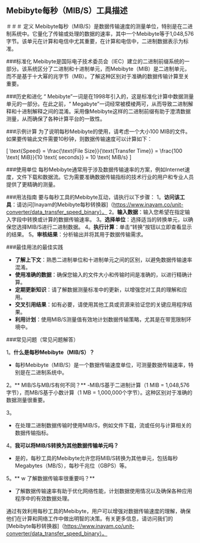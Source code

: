 ## Mebibyte每秒（MIB/S）工具描述

＃＃＃ 定义
Mebibyte每秒（MIB/S）是数据传输速度的测量单位，特别是在二进制系统中。它量化了传输或处理的数据的速率，其中一个Mebibyte等于1,048,576字节。该单元在计算和电信中尤其重要，在计算和电信中，二进制数据表示为标准。

###标准化
Mebibyte是国际电子技术委员会（IEC）建立的二进制前缀系统的一部分。该系统区分了二进制和十进制单元，而Mebibyte（MIB）是二进制单元，而不是基于十大幂的兆字节（MB）。了解这种区别对于准确的数据传输计算至关重要。

###历史和进化
“ Mebibyte”一词是在1998年引入的，这是标准化计算中数据测量单元的一部分。在此之前，“ Megabyte”一词经常被模棱两可，从而导致二进制解释和十进制解释之间的混淆。采用像Mebibyte这样的二进制前缀有助于澄清数据测量，从而确保了各种计算平台的一致性。

###示例计算
为了说明每秒Mebibyte的使用，请考虑一个大小100 MIB的文件。如果要传输此文件需要10秒钟，则数据传输速度可以计算如下：

\[ \text{Speed} = \frac{\text{File Size}}{\text{Transfer Time}} = \frac{100 \text{ MiB}}{10 \text{ seconds}} = 10 \text{ MiB/s} \]

###使用单位
每秒Mebibyte通常用于涉及数据传输速率的方案，例如Internet速度，文件下载和数据流。它为需要准确数据传输指标的技术行业的用户和专业人员提供了更精确的测量。

###用法指南
要与每秒工具的Mebibyte互动，请执行以下步骤：
1。**访问该工具**：请访问[Inayam的Mebibyte每秒转换器]（https://www.inayam.co/unit-converter/data_transfer_speed_binary）。
2。**输入数据**：输入您希望在指定输入字段中转换或计算的数据传输速率。
3。**选择单位**：选择适当的转换单元，以确保您选择MIB/S进行二进制数据。
4。**执行计算**：单击“转换”按钮以立即查看显示的结果。
5。**审核结果**：分析输出并将其用于数据传输需求。

###最佳用法的最佳实践
-  **了解上下文**：熟悉二进制单位和十进制单元之间的区别，以避免数据传输速率混淆。
-  **使用准确的数据**：确保您输入的文件大小和传输时间是准确的，以进行精确计算。
-  **定期更新知识**：请了解数据测量标准中的更新，以增强您对工具的理解和应用。
-  **交叉引用结果**：如有必要，请使用其他工具或资源来验证您的关键应用程序结果。
-  **利用计划**：使用MIB/S测量值有效地计划数据传输策略，尤其是在带宽限制环境中。

###常见问题（常见问题解答）

1。**什么是每秒Mebibyte（MIB/S）？**
- 每秒Mebibyte（MIB/S）是一个数据传输速度单位，可测量数据传输速率，特别是在二进制系统中。

2。** MIB/S与MB/S有何不同？**
-MIB/S基于二进制计算（1 MIB = 1,048,576字节），而MB/S基于小数计算（1 MB = 1,000,000个字节）。这种区别对于准确的数据测量很重要。

3。
- 在处理二进制数据传输时使用MIB/S，例如文件下载，流或任何与计算相关的数据传输指标。

4。**我可以将MIB/S转换为其他数据传输单元吗？**
- 是的，每秒工具的Mebibyte允许您将MIB/S转换为其他单元，包括每秒Megabytes（MB/S），每秒千兆位（GBPS）等。

5。** w 了解数据传输率很重要吗？**
- 了解数据传输速率有助于优化网络性能，计划数据使用情况以及确保各种应用程序中的有效数据处理。

通过有效利用每秒工具的Mebibyte，用户可以增强对数据传输速度的理解，确保他们在计算和网络工作中做出明智的决策。有关更多信息，请访问我们的[Mebibyte每秒转换器]（https://www.inayam.co/unit-converter/data_transfer_speed_binary）。